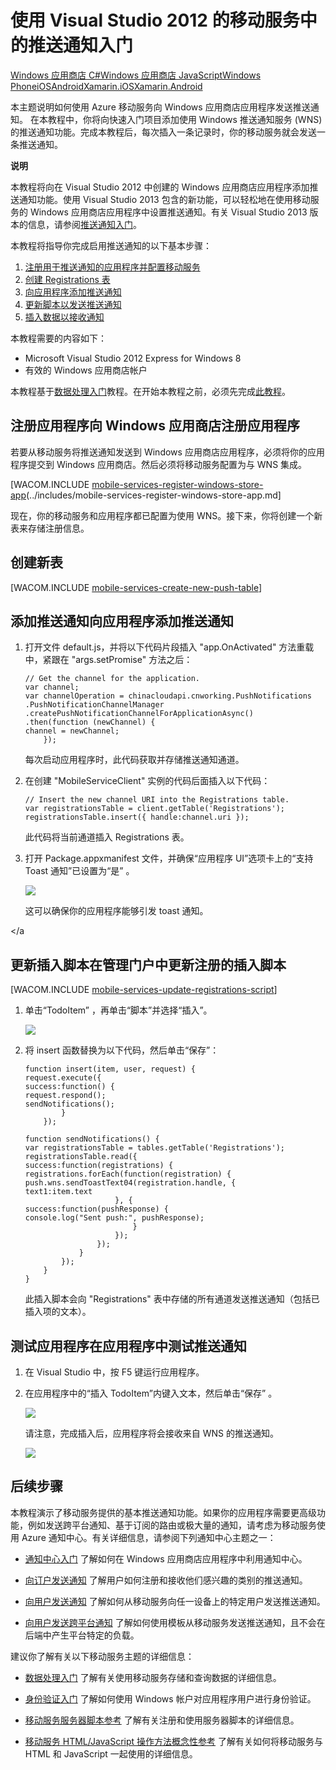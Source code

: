 <properties linkid="develop-mobile-tutorials-get-started-with-push-js" urlDisplayName="Get Started with Push (JS)" pageTitle="Get started with push notifications (JavaScript)" metaKeywords="" description="Learn how to use push notifications in your Windows Store app with Azure Mobile Services." metaCanonical="http://www.windowsazure.cn/zh-cn/develop/mobile/tutorials/get-started-with-push-dotnet/" disqusComments="1" umbracoNaviHide="1" title="Get started with push notifications in Mobile Services using Visual Studio 2012" documentationCenter="Mobile" authors="" />
<tags ms.service=""
    ms.date=""
    wacn.date=""
    />

# 使用 Visual Studio 2012 的移动服务中的推送通知入门

<div class="dev-center-tutorial-selector sublanding"> 
	<a href="/zh-cn/develop/mobile/tutorials/get-started-with-push-dotnet-vs2012" title="Windows Store C#">Windows 应用商店 C#</a><a href="/zh-cn/develop/mobile/tutorials/get-started-with-push-js-vs2012" title="Windows Store JavaScript" class="current">Windows 应用商店 JavaScript</a><a href="/zh-cn/develop/mobile/tutorials/get-started-with-push-wp8" title="Windows Phone">Windows Phone</a><a href="/zh-cn/develop/mobile/tutorials/get-started-with-push-ios" title="iOS">iOS</a><a href="/zh-cn/develop/mobile/tutorials/get-started-with-push-android" title="Android">Android</a><a href="/zh-cn/develop/mobile/tutorials/get-started-with-push-xamarin-ios" title="Xamarin.iOS">Xamarin.iOS</a><a href="/zh-cn/develop/mobile/tutorials/get-started-with-push-xamarin-android" title="Xamarin.Android">Xamarin.Android</a> 
</div>	

本主题说明如何使用 Azure 移动服务向 Windows 应用商店应用程序发送推送通知。
在本教程中，你将向快速入门项目添加使用 Windows 推送通知服务 (WNS) 的推送通知功能。完成本教程后，每次插入一条记录时，你的移动服务就会发送一条推送通知。

<div class="dev-callout"><b>说明</b>

<p>本教程将向在 Visual Studio 2012 中创建的 Windows 应用商店应用程序添加推送通知功能。使用 Visual Studio 2013 包含的新功能，可以轻松地在使用移动服务的 Windows 应用商店应用程序中设置推送通知。有关 Visual Studio 2013 版本的信息，请参阅<a href="/zh-cn/develop/mobile/tutorials/get-started-with-push-js">推送通知入门</a>。</p>
</div>

本教程将指导你完成启用推送通知的以下基本步骤：

1.  [注册用于推送通知的应用程序并配置移动服务][]
2.  [创建 Registrations 表][]
3.  [向应用程序添加推送通知][]
4.  [更新脚本以发送推送通知][]
5.  [插入数据以接收通知][]

本教程需要的内容如下：

-   Microsoft Visual Studio 2012 Express for Windows 8
-   有效的 Windows 应用商店帐户

本教程基于[数据处理入门][]教程。在开始本教程之前，必须先完成[此教程][数据处理入门]。

<a name="register"></a>
## 注册应用程序向 Windows 应用商店注册应用程序

若要从移动服务将推送通知发送到 Windows 应用商店应用程序，必须将你的应用程序提交到 Windows 应用商店。然后必须将移动服务配置为与 WNS 集成。

[WACOM.INCLUDE [mobile-services-register-windows-store-app](../includes/mobile-services-register-windows-store-app.md]

现在，你的移动服务和应用程序都已配置为使用 WNS。接下来，你将创建一个新表来存储注册信息。

<a name="create-table"></a>
## 创建新表

[WACOM.INCLUDE [mobile-services-create-new-push-table](../includes/mobile-services-create-new-push-table.md)]

<a name="add-push"></a>
## 添加推送通知向应用程序添加推送通知

1.  打开文件 default.js，并将以下代码片段插入 "app.OnActivated" 方法重载中，紧跟在 "args.setPromise" 方法之后：

        // Get the channel for the application.
        var channel;
        var channelOperation = chinacloudapi.cnworking.PushNotifications
        .PushNotificationChannelManager
        .createPushNotificationChannelForApplicationAsync()
        .then(function (newChannel) {
        channel = newChannel;
            });

    每次启动应用程序时，此代码获取并存储推送通知通道。

2.  在创建 "MobileServiceClient" 实例的代码后面插入以下代码：

        // Insert the new channel URI into the Registrations table.
        var registrationsTable = client.getTable('Registrations');
        registrationsTable.insert({ handle:channel.uri });         

    此代码将当前通道插入 Registrations 表。

3.  打开 Package.appxmanifest 文件，并确保“应用程序 UI”选项卡上的“支持 Toast 通知”已设置为“是” 。

    ![][0]

    这可以确保你的应用程序能够引发 toast 通知。

<a name="update-scripts"></a
## 更新插入脚本在管理门户中更新注册的插入脚本

[WACOM.INCLUDE [mobile-services-update-registrations-script](../includes/mobile-services-update-registrations-script.md)]

1.  单击“TodoItem” ，再单击“脚本”并选择“插入”。 

    ![][1]

2.  将 insert 函数替换为以下代码，然后单击“保存”： 

        function insert(item, user, request) {
        request.execute({
        success:function() {
        request.respond();
        sendNotifications();
                }
            });

        function sendNotifications() {
        var registrationsTable = tables.getTable('Registrations');
        registrationsTable.read({
        success:function(registrations) {
        registrations.forEach(function(registration) {
        push.wns.sendToastText04(registration.handle, {
        text1:item.text
                            }, {
        success:function(pushResponse) {
        console.log("Sent push:", pushResponse);
                                }
                            });
                        });
                    }
                });
            }
        }

    此插入脚本会向 "Registrations" 表中存储的所有通道发送推送通知（包括已插入项的文本）。

<a name="test"></a>
## 测试应用程序在应用程序中测试推送通知

1.  在 Visual Studio 中，按 F5 键运行应用程序。

2.  在应用程序中的“插入 TodoItem”内键入文本，然后单击“保存” 。

	![][2]

    请注意，完成插入后，应用程序将会接收来自 WNS 的推送通知。

    ![][3]

<a name="next-steps"> </a>
## 后续步骤

本教程演示了移动服务提供的基本推送通知功能。如果你的应用程序需要更高级功能，例如发送跨平台通知、基于订阅的路由或极大量的通知，请考虑为移动服务使用 Azure 通知中心。有关详细信息，请参阅下列通知中心主题之一：

-   [通知中心入门][]
    了解如何在 Windows 应用商店应用程序中利用通知中心。

-   [向订户发送通知][]
    了解用户如何注册和接收他们感兴趣的类别的推送通知。

-   [向用户发送通知][]
    了解如何从移动服务向任一设备上的特定用户发送推送通知。

-   [向用户发送跨平台通知][]
    了解如何使用模板从移动服务发送推送通知，且不会在后端中产生平台特定的负载。

建议你了解有关以下移动服务主题的详细信息：

-   [数据处理入门][]
    了解有关使用移动服务存储和查询数据的详细信息。

-   [身份验证入门][]
    了解如何使用 Windows 帐户对应用程序用户进行身份验证。

-   [移动服务服务器脚本参考][]
    了解有关注册和使用服务器脚本的详细信息。

-   [移动服务 HTML/JavaScript 操作方法概念性参考][]
    了解有关如何将移动服务与 HTML 和 JavaScript 一起使用的详细信息。

  [Windows 应用商店 C\#]: /zh-cn/develop/mobile/tutorials/get-started-with-push-dotnet-vs2012 "Windows 应用商店 C#"
  [Windows 应用商店 JavaScript]: /zh-cn/develop/mobile/tutorials/get-started-with-push-js-vs2012 "Windows 应用商店 JavaScript"
  [Windows Phone]: /zh-cn/develop/mobile/tutorials/get-started-with-push-wp8 "Windows Phone"
  [iOS]: /zh-cn/develop/mobile/tutorials/get-started-with-push-ios "iOS"
  [Android]: /zh-cn/develop/mobile/tutorials/get-started-with-push-android "Android"
  [Xamarin.iOS]: /zh-cn/develop/mobile/tutorials/get-started-with-push-xamarin-ios "Xamarin.iOS"
  [Xamarin.Android]: /zh-cn/develop/mobile/tutorials/get-started-with-push-xamarin-android "Xamarin.Android"
  [推送通知入门]: /zh-cn/develop/mobile/tutorials/get-started-with-push-js
  [注册用于推送通知的应用程序并配置移动服务]: #register
  [创建 Registrations 表]: #create-table
  [向应用程序添加推送通知]: #add-push
  [更新脚本以发送推送通知]: #update-scripts
  [插入数据以接收通知]: #test
  [数据处理入门]: /zh-cn/develop/mobile/tutorials/get-started-with-data-js
  [mobile-services-register-windows-store-app]: ../includes/mobile-services-register-windows-store-app.md
  [mobile-services-create-new-push-table]: ../includes/mobile-services-create-new-push-table.md
  [0]: ./media/mobile-services-windows-store-javascript-get-started-push-vs2012/mobile-app-enable-toast-win8.png
  [mobile-services-update-registrations-script]: ../includes/mobile-services-update-registrations-script.md
  [1]: ./media/mobile-services-windows-store-javascript-get-started-push-vs2012/mobile-insert-script-push2.png
  [2]: ./media/mobile-services-windows-store-javascript-get-started-push-vs2012/mobile-quickstart-push1.png
  [3]: ./media/mobile-services-windows-store-javascript-get-started-push-vs2012/mobile-quickstart-push2.png
  [通知中心入门]: /documentation/articles/notification-hubs-windows-store-dotnet-get-started/
  [向订户发送通知]: /documentation/articles/notification-hubs-windows-store-dotnet-send-breaking-news/
  [向用户发送通知]: /documentation/articles/mobile-services-dotnet-backend-windows-store-dotnet-push-notifications-app-users/
  [向用户发送跨平台通知]: /documentation/articles/mobile-services-javascript-backend-windows-store-dotnet-push-notifications-app-users/
  [身份验证入门]: /zh-cn/develop/mobile/tutorials/get-started-with-users-js
  [移动服务服务器脚本参考]: http://go.microsoft.com/fwlink/?LinkId=262293
  [移动服务 HTML/JavaScript 操作方法概念性参考]: /zh-cn/develop/mobile/how-to-guides/work-with-html-js-client/
